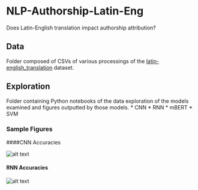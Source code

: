 # NLP-Authorship-Latin-Eng
Does Latin-English translation impact authorship attribution?

## Data
Folder composed of CSVs of various processings of the [latin-english_translation](https://huggingface.co/datasets/grosenthal/latin_english_translation) dataset.

## Exploration
Folder containing Python notebooks of the data exploration of the models examined and figures outputted by those models. 
    * CNN
    * RNN
    * mBERT
    * SVM

### Sample Figures
####CNN Accuracies

![alt text](https://github.com/sghassemlou/NLP-Authorship-Latin-Eng/blob/main/Exploration/CNNAcc.png?raw=true "CNN Accuracies")
#### RNN Accuracies
![alt text](https://github.com/sghassemlou/NLP-Authorship-Latin-Eng/blob/main/Exploration/RNNacc.png?raw=true "RNN Accuracies")
